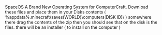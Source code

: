 SpaceOS A Brand New Operating System for ComputerCraft.
Download these files and place them in your Disks contents ( %appdata%\.minecraft\saves\(WORLD)\computers\(DISK ID)\ )
somewhere there drag the contents of the zip then you should see that on the disk is the files. there will be an installer ( to install on the computer )
